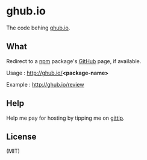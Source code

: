 # ghub.io

The code behing [ghub.io](http://ghub.io/).

## What

Redirect to a <a href="http://npmjs.org">npm</a> package's <a href="https://github.com">GitHub</a> page, if available.

Usage   : http://ghub.io/<strong>&lt;package-name&gt;</strong>

Example : <a href="http://ghub.io/review">http://ghub.io/review</a>

## Help

Help me pay for hosting by tipping me on [gittip](https://www.gittip.com/juliangruber/).

## License

(MIT)
